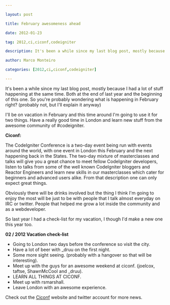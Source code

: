 ---
layout: post
title: February awesomeness ahead
date: 2012-01-23
tag: 2012,ci,ciconf,codeigniter
description: It's been a while since my last blog post, mostly because I had a lot of stuff happening at the same time. Both at the end of last year and
author: Marco Monteiro
categories: [2012,ci,ciconf,codeigniter]
---

It's been a while since my last blog post, mostly because I had a lot of stuff happening at the same time. Both at the end of last year and the beginning of this one. So you're probably wondering what is happening in February right? (probably not, but I'll explain it anyway)

I'll be on vacation in February and this time around I'm going to use it for two things. Have a really good time in London and learn new stuff from the awesome community of #codeigniter.
<!--more-->
**Ciconf:**

The CodeIgniter Conference is a two-day event being run with events around the world, with one event in London this February and the next happening back in the States. The two-day mixture of masterclasses and talks will give you a great chance to meet fellow CodeIgniter developers, listen to talks from some of the well known CodeIgniter bloggers and Reactor Engineers and learn new skills in our masterclasses which cater for beginners and advanced users alike.
From that description one can only expect great things. 

Obviously there will be drinks involved but the thing I think I'm going to enjoy the most will be just to be with people that I talk almost everyday on IRC or twitter. People that helped me grow a lot inside the community and as a webdeveloper. 

So last year I had a check-list for my vacation, I though I'd make a new one this year too.

**02 / 2012 Vacation check-list**

* Going to London two days before the conference so visit the city.
* Have a lot of beer with _druu on the first night.
* Some more sight seeing. (probably with a hangover so that will be interesting).
* Meet up with the guys for an awesome weekend at ciconf. (joelcox, taftse, ShawnMcCool and _druu).
* LEARN ALL THINGS AT CICONF.
* Meet up with rsmarshall.
* Leave London with an awesome experience.

Check out the [Ciconf](http://www.ciconf.com/) website and twitter account for more news.